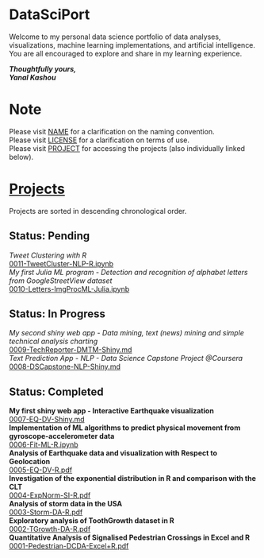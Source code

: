 # DataSciPort

Welcome to my personal data science portfolio of data analyses, visualizations, machine learning implementations, and artificial intelligence.  
You are all encouraged to explore and share in my learning experience.  

__*Thoughtfully yours,*__  
__*Yanal Kashou*__


# Note
Please visit [NAME](https://github.com/ykashou92/DataSciPort/blob/master/NAME.md) for a clarification on the naming convention.  
Please visit [LICENSE](https://github.com/ykashou92/DataSciPort/blob/master/LICENSE) for a clarification on terms of use.  
Please visit [PROJECT](https://github.com/ykashou92/DataSciPort/tree/master/PROJECT) for accessing the projects (also individually linked below).  

# [Projects](https://github.com/ykashou92/DataSciPort/tree/master/PROJECT)
Projects are sorted in descending chronological order.

## Status: Pending
*Tweet Clustering with R*  
[0011-TweetCluster-NLP-R.ipynb](https://github.com/ykashou92/DataSciPort/blob/master/PROJECT/0011-TweetCluster-NLP.ipynb)  
*My first Julia ML program - Detection and recognition of alphabet letters from GoogleStreetView dataset*  
[0010-Letters-ImgProcML-Julia.ipynb](https://github.com/ykashou92/DataSciPort/blob/master/PROJECT/0010-Letters-ImgProcML-Julia.ipynb)  

## Status: In Progress
*My second shiny web app - Data mining, text (news) mining and simple technical analysis charting*  
[0009-TechReporter-DMTM-Shiny.md](https://github.com/ykashou92/DataSciPort/blob/master/PROJECT/0009-TechReporter-DMTM-Shiny.md)  
*Text Prediction App - NLP - Data Science Capstone Project @Coursera*  
[0008-DSCapstone-NLP-Shiny.md](https://github.com/ykashou92/DataSciPort/blob/master/PROJECT/0008-DSCapstone-NLP-Shiny.md)   

## Status: Completed
**My first shiny web app - Interactive Earthquake visualization**  
[0007-EQ-DV-Shiny.md](https://github.com/ykashou92/DataSciPort/blob/master/PROJECT/0007-EQ-DV-Shiny.md)  
**Implementation of ML algorithms to predict physical movement from gyroscope-accelerometer data**  
[0006-Fit-ML-R.ipynb](https://github.com/ykashou92/DataSciPort/blob/master/PROJECT/0006-Fit-ML-R.ipynb)  
**Analysis of Earthquake data and visualization with Respect to Geolocation**    
[0005-EQ-DV-R.pdf](https://github.com/ykashou92/DataSciPort/blob/master/PROJECT/0005-EQ-DV-R.pdf)   
**Investigation of the exponential distribution in R and comparison with the CLT**   
[0004-ExpNorm-SI-R.pdf](https://github.com/ykashou92/DataSciPort/blob/master/PROJECT/0004-ExpNorm-SI-R.pdf)      
**Analysis of storm data in the USA**  
[0003-Storm-DA-R.pdf](https://github.com/ykashou92/DataSciPort/blob/master/PROJECT/0003-Storm-DA-R.pdf) 	
**Exploratory analysis of ToothGrowth dataset in R**  
[0002-TGrowth-DA-R.pdf](https://github.com/ykashou92/DataSciPort/blob/master/PROJECT/0002-TGrowth-DA-R.pdf)  
**Quantitative Analysis of Signalised Pedestrian Crossings in Excel and R**  
[0001-Pedestrian-DCDA-Excel+R.pdf](https://github.com/ykashou92/DataSciPort/blob/master/PROJECT/0001-Pedestrian-DCDA-Excel+R.pdf)  
